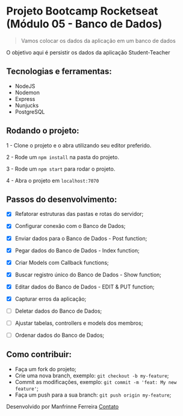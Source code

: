 # Projeto Bootcamp Rocketseat (Módulo 05 - Banco de Dados)

> Vamos colocar os dados da aplicação em um banco de dados

O objetivo aqui é persistir os dados da aplicação Student-Teacher

 ## Tecnologias e ferramentas:

 <ul>
  <li>NodeJS</li>
  <li>Nodemon</li>
  <li>Express</li>
  <li>Nunjucks</li>
  <li>PostgreSQL</li>
 </ul>

## Rodando o projeto:

1 - Clone o projeto e o abra utilizando seu editor preferido.

2 - Rode um `npm install` na pasta do projeto.

3 - Rode um `npm start` para rodar o projeto.

4 - Abra o projeto em `localhost:7070`

## Passos do desenvolvimento:

- [x] Refatorar estruturas das pastas e rotas do servidor;
- [x] Configurar conexão com o Banco de Dados;
- [x] Enviar dados para o Banco de Dados - Post function;
- [x] Pegar dados do Banco de Dados - Index function;
- [x] Criar Models com Callback functions;
- [x] Buscar registro único do Banco de Dados - Show function;
- [x] Editar dados do Banco de Dados - EDIT & PUT function;
- [x] Capturar erros da aplicação;
- [ ] Deletar dados do Banco de Dados;
- [ ] Ajustar tabelas, controllers e models dos membros;
- [ ] Ordenar dados do Banco de Dados;


## Como contribuir:

-  Faça um fork do projeto;
-  Crie uma nova branch, exemplo: `git checkout -b my-feature`;
-  Commit as modificações, exemplo: `git commit -m 'feat: My new feature'`;
-  Faça um push para a sua branch: `git push origin my-feature`;


Desenvolvido por Manfrinne Ferreira [Contato](https://www.linkedin.com/in/manfrinne-ferreira-6033121a7/)
